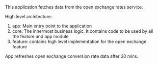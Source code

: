This application fetches data from the open exchange rates service.

High level architecture:

1. app: Main entry point to the application
2. core: The innermost business logic. It contains code to be used by all the feature and app module
3. feature: contains high level implementation for the open exchange feature

App refreshes open exchange conversion rate data after 30 mins.

